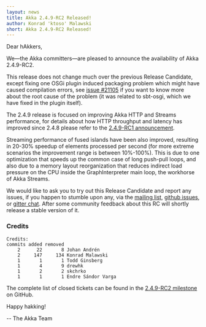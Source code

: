 ```yaml
---
layout: news
title: Akka 2.4.9-RC2 Released!
author: Konrad 'ktoso' Malawski
short: Akka 2.4.9-RC2 Released!
---
```

Dear hAkkers,

We—the Akka committers—are pleased to announce the availability of Akka 2.4.9-RC2.

This release does not change much over the previous Release Candidate, except fixing one OSGi plugin induced packaging problem which might have caused compilation errors, see [issue #21105](https://github.com/akka/akka/issues/21105) if you want to know more about the root cause of the problem (it was related to sbt-osgi, which we have fixed in the plugin itself).

The 2.4.9 release is focused on improving Akka HTTP and Streams performance, for details about how HTTP throughput and latency has improved since 2.4.8 please refer to the [2.4.9-RC1 announcement](http://akka.io/news/2016/08/02/akka-2.4.9-RC1-released.html).

Streaming performance of fused islands have been also improved, resulting in 20-30% speedup of elements processed per second (for more extreme scenarios the improvement range is between 10%-100%). This is due to one optimization that speeds up the common case of long push-pull loops, and also due to a memory layout reorganization that reduces indirect load pressure on the CPU inside the GraphInterpreter main loop, the workhorse of Akka Streams.

We would like to ask you to try out this Release Candidate and report any issues, if you happen to stumble upon any, via the [mailing list](https://groups.google.com/forum/#!forum/akka-user), [github issues](https://github.com/akka/akka/issues), or [gitter chat](http://gitter.im/akka/akka). After some community feedback about this RC will shortly release a stable version of it.

### Credits

```
Credits:
commits added removed
    2      22       8 Johan Andrén
    2     147     134 Konrad Malawski
    1       1       1 Todd Ginsberg
    1       4       9 drewhk
    1       2       2 skchrko
    1       1       1 Endre Sándor Varga
```

The complete list of closed tickets can be found in the [2.4.9-RC2 milestone](https://github.com/akka/akka/milestone/92?closed=1) on GitHub. 

Happy hakking!

-- The Akka Team
